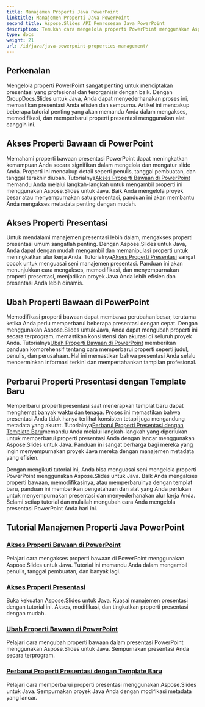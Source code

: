 ```yaml
---
title: Manajemen Properti Java PowerPoint
linktitle: Manajemen Properti Java PowerPoint
second_title: Aspose.Slides API Pemrosesan Java PowerPoint
description: Temukan cara mengelola properti PowerPoint menggunakan Aspose.Slides untuk Java. Akses, ubah, dan perbarui properti dengan mudah menggunakan tutorial komprehensif kami.
type: docs
weight: 21
url: /id/java/java-powerpoint-properties-management/
---
```


## Perkenalan

Mengelola properti PowerPoint sangat penting untuk menciptakan presentasi yang profesional dan terorganisir dengan baik. Dengan GroupDocs.Slides untuk Java, Anda dapat menyederhanakan proses ini, memastikan presentasi Anda efisien dan sempurna. Artikel ini mencakup beberapa tutorial penting yang akan memandu Anda dalam mengakses, memodifikasi, dan memperbarui properti presentasi menggunakan alat canggih ini.

## Akses Properti Bawaan di PowerPoint

Memahami properti bawaan presentasi PowerPoint dapat meningkatkan kemampuan Anda secara signifikan dalam mengelola dan mengatur slide Anda. Properti ini mencakup detail seperti penulis, tanggal pembuatan, dan tanggal terakhir diubah. Tutorialnya[Akses Properti Bawaan di PowerPoint](./access-built-in-properties-powerpoint/) memandu Anda melalui langkah-langkah untuk mengambil properti ini menggunakan Aspose.Slides untuk Java. Baik Anda mengelola proyek besar atau menyempurnakan satu presentasi, panduan ini akan membantu Anda mengakses metadata penting dengan mudah.

## Akses Properti Presentasi

 Untuk mendalami manajemen presentasi lebih dalam, mengakses properti presentasi umum sangatlah penting. Dengan Aspose.Slides untuk Java, Anda dapat dengan mudah mengambil dan memanipulasi properti untuk meningkatkan alur kerja Anda. Tutorialnya[Akses Properti Presentasi](./access-presentation-properties/) sangat cocok untuk menguasai seni manajemen presentasi. Panduan ini akan menunjukkan cara mengakses, memodifikasi, dan menyempurnakan properti presentasi, menjadikan proyek Java Anda lebih efisien dan presentasi Anda lebih dinamis.

## Ubah Properti Bawaan di PowerPoint

 Memodifikasi properti bawaan dapat membawa perubahan besar, terutama ketika Anda perlu memperbarui beberapa presentasi dengan cepat. Dengan menggunakan Aspose.Slides untuk Java, Anda dapat mengubah properti ini secara terprogram, memastikan konsistensi dan akurasi di seluruh proyek Anda. Tutorialnya[Ubah Properti Bawaan di PowerPoint](./modify-built-in-properties-powerpoint/) memberikan panduan komprehensif tentang cara memperbarui properti seperti judul, penulis, dan perusahaan. Hal ini memastikan bahwa presentasi Anda selalu mencerminkan informasi terkini dan mempertahankan tampilan profesional.

## Perbarui Properti Presentasi dengan Template Baru

 Memperbarui properti presentasi saat menerapkan templat baru dapat menghemat banyak waktu dan tenaga. Proses ini memastikan bahwa presentasi Anda tidak hanya terlihat konsisten tetapi juga mengandung metadata yang akurat. Tutorialnya[Perbarui Properti Presentasi dengan Template Baru](./update-presentation-properties-new-template/)memandu Anda melalui langkah-langkah yang diperlukan untuk memperbarui properti presentasi Anda dengan lancar menggunakan Aspose.Slides untuk Java. Panduan ini sangat berharga bagi mereka yang ingin menyempurnakan proyek Java mereka dengan manajemen metadata yang efisien.

Dengan mengikuti tutorial ini, Anda bisa menguasai seni mengelola properti PowerPoint menggunakan Aspose.Slides untuk Java. Baik Anda mengakses properti bawaan, memodifikasinya, atau memperbaruinya dengan templat baru, panduan ini memberikan pengetahuan dan alat yang Anda perlukan untuk menyempurnakan presentasi dan menyederhanakan alur kerja Anda. Selami setiap tutorial dan mulailah mengubah cara Anda mengelola presentasi PowerPoint Anda hari ini.
## Tutorial Manajemen Properti Java PowerPoint
### [Akses Properti Bawaan di PowerPoint](./access-built-in-properties-powerpoint/)
Pelajari cara mengakses properti bawaan di PowerPoint menggunakan Aspose.Slides untuk Java. Tutorial ini memandu Anda dalam mengambil penulis, tanggal pembuatan, dan banyak lagi.
### [Akses Properti Presentasi](./access-presentation-properties/)
Buka kekuatan Aspose.Slides untuk Java. Kuasai manajemen presentasi dengan tutorial ini. Akses, modifikasi, dan tingkatkan properti presentasi dengan mudah.
### [Ubah Properti Bawaan di PowerPoint](./modify-built-in-properties-powerpoint/)
Pelajari cara mengubah properti bawaan dalam presentasi PowerPoint menggunakan Aspose.Slides untuk Java. Sempurnakan presentasi Anda secara terprogram.
### [Perbarui Properti Presentasi dengan Template Baru](./update-presentation-properties-new-template/)
Pelajari cara memperbarui properti presentasi menggunakan Aspose.Slides untuk Java. Sempurnakan proyek Java Anda dengan modifikasi metadata yang lancar.